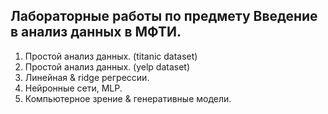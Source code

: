 ## Лабораторные работы по предмету Введение в анализ данных в МФТИ.
1. Простой анализ данных. (titanic dataset)
2. Простой анализ данных. (yelp dataset)
3. Линейная & ridge регрессии.
4. Нейронные сети, MLP.
5. Компьютерное зрение & генеративные модели.
